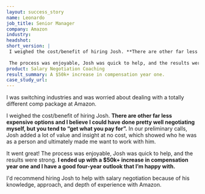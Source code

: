 ```yaml
---
layout: success_story
name: Leonardo
job_title: Senior Manager
company: Amazon
industry: 
headshot: 
short_version: |
 I weighed the cost/benefit of hiring Josh. **There are other far less expensive options and I believe I could have done pretty well negotiating myself, but you tend to “get what you pay for”.**
 
 The process was enjoyable, Josh was quick to help, and the results were strong. I ended up with **a $50k+ increase in compensation year one** and I have a good four-year outlook that I’m happy with.
product: Salary Negotiation Coaching
result_summary: A $50k+ increase in compensation year one.
case_study_url: 
---
```


I was switching industries and was worried about dealing with a totally different comp package at Amazon.

I weighed the cost/benefit of hiring Josh. **There are other far less expensive options and I believe I could have done pretty well negotiating myself, but you tend to “get what you pay for”.** In our preliminary calls, Josh added a lot of value and insight at no cost, which showed who he was as a person and ultimately made me want to work with him.

It went great! The process was enjoyable, Josh was quick to help, and the results were strong. **I ended up with a $50k+ increase in compensation year one and I have a good four-year outlook that I’m happy with.**

I'd recommend hiring Josh to help with salary negotiation because of his knowledge, approach, and depth of experience with Amazon.